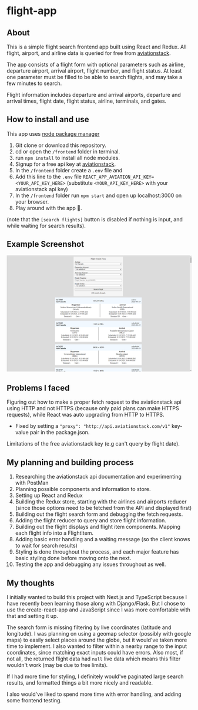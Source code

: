 # flight-app

## About

This is a simple flight search frontend app built using React and Redux. All flight, airport, and airline data is queried for free from [aviationstack](https://aviationstack.com/).

The app consists of a flight form with optional parameters such as airline, departure airport, arrival airport, flight number, and flight status. At least one parameter must be filled to be able to search flights, and may take a few minutes to search.

Flight information includes departure and arrival airports, departure and arrival times, flight date, flight status, airline, terminals, and gates.

## How to install and use

This app uses [node package manager](https://www.npmjs.com/)

1. Git clone or download this repository.
2. cd or open the `/frontend` folder in terminal.
3. run `npm install` to install all node modules.
4. Signup for a free api key at [aviationstack](https://aviationstack.com/).
5. In the `/frontend` folder create a `.env` file and 
6. Add this line to the `.env` file `REACT_APP_AVIATION_API_KEY=<YOUR_API_KEY_HERE>` (substitute `<YOUR_API_KEY_HERE>` with your aviationstack api key)
7. In the `/frontend` folder run `npm start` and open up localhost:3000 on your browser.
8. Play around with the app 🙂. 

(note that the `[search flights]` button is disabled if nothing is input, and while waiting for search results).

## Example Screenshot

<img width=600 alt="overview" src="./flight-app-screenshot.png">

## Problems I faced

Figuring out how to make a proper fetch request to the aviationstack api using HTTP and not HTTPS (because only paid plans can make HTTPS requests), while React was auto upgrading from HTTP to HTTPS.

- Fixed by setting a `"proxy": "http://api.aviationstack.com/v1"` key-value pair in the package.json.

Limitations of the free aviationstack key (e.g can't query by flight date).

## My planning and building process

1. Researching the aviationstack api documentation and experimenting with PostMan
2. Planning possible components and information to store.
3. Setting up React and Redux
4. Building the Redux store, starting with the airlines and airports reducer (since those options need to be fetched from the API and displayed first)
5. Building out the flight search form and debugging the fetch requests.
6. Adding the flight reducer to query and store flight information.
7. Building out the flight displays and flight item components. Mapping each flight info into a FlightItem.
8. Adding basic error handling and a waiting message (so the client knows to wait for search results)
9. Styling is done throughout the process, and each major feature has basic styling done before moving onto the next.
10. Testing the app and debugging any issues throughout as well.

## My thoughts

I initially wanted to build this project with Next.js and TypeScript because I have recently been learning those along with Django/Flask. But I chose to use the create-react-app and JavaScript since I was more comfortable with that and setting it up.

The search form is missing filtering by live coordinates (latitude and longitude). I was planning on using a geomap selector (possibly with google maps) to easily select places around the globe, but it would've taken more time to implement. I also wanted to filter within a nearby range to the input coordinates, since matching exact inputs could have errors. Also most, if not all, the returned flight data had `null` live data which means this filter wouldn't work (may be due to free limits).

If I had more time for styling, I definitely would've paginated large search results, and formatted things a bit more nicely and readable.

I also would've liked to spend more time with error handling, and adding some frontend testing.
